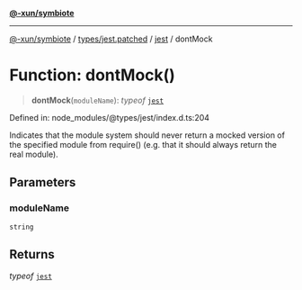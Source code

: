 [**@-xun/symbiote**](../../../../../README.md)

***

[@-xun/symbiote](../../../../../README.md) / [types/jest.patched](../../../README.md) / [jest](../README.md) / dontMock

# Function: dontMock()

> **dontMock**(`moduleName`): *typeof* [`jest`](../README.md)

Defined in: node\_modules/@types/jest/index.d.ts:204

Indicates that the module system should never return a mocked version
of the specified module from require() (e.g. that it should always return the real module).

## Parameters

### moduleName

`string`

## Returns

*typeof* [`jest`](../README.md)
